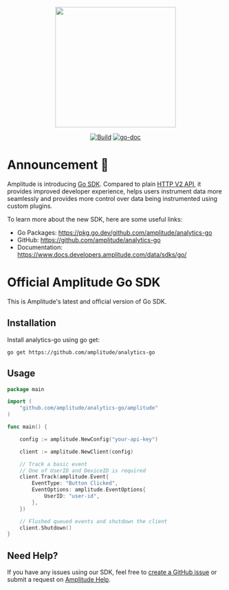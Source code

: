 <p align="center">
  <a href="https://amplitude.com" target="_blank" align="center">
    <img src="https://static.amplitude.com/lightning/46c85bfd91905de8047f1ee65c7c93d6fa9ee6ea/static/media/amplitude-logo-with-text.4fb9e463.svg" width="280">
  </a>
  <br />
</p>

<div align="center">

[![Build](https://github.com/amplitude/analytics-go/actions/workflows/build.yml/badge.svg)](https://github.com/amplitude/analytics-go/actions/workflows/build.yml)
[![go-doc](https://pkg.go.dev/badge/github.com/amplitude/analytics-go?utm_source=godoc)](https://pkg.go.dev/github.com/amplitude/analytics-go)

</div>

# Announcement 📣

Amplitude is introducing [Go SDK](https://pkg.go.dev/github.com/amplitude/analytics-go). Compared to plain [HTTP V2 API](https://www.docs.developers.amplitude.com/analytics/apis/http-v2-api/), it provides improved developer experience, helps users instrument data more seamlessly and provides more control over data being instrumented using custom plugins. 

To learn more about the new SDK, here are some useful links:

* Go Packages: https://pkg.go.dev/github.com/amplitude/analytics-go
* GitHub: https://github.com/amplitude/analytics-go
* Documentation: https://www.docs.developers.amplitude.com/data/sdks/go/


# Official Amplitude Go SDK

This is Amplitude's latest and official version of Go SDK.

## Installation 

Install analytics-go using go get:

```
go get https://github.com/amplitude/analytics-go
```

## Usage
```go
package main

import (
	"github.com/amplitude/analytics-go/amplitude"
)

func main() {

	config := amplitude.NewConfig("your-api-key")

	client := amplitude.NewClient(config)

	// Track a basic event
	// One of UserID and DeviceID is required
	client.Track(amplitude.Event{
		EventType: "Button Clicked",
		EventOptions: amplitude.EventOptions{
			UserID: "user-id",
		},
	})

	// Flushed queued events and shutdown the client
	client.Shutdown()
}
```


## Need Help?
If you have any issues using our SDK, feel free to [create a GitHub issue](https://github.com/amplitude/analytics-go/issues/new) or submit a request on [Amplitude Help](https://help.amplitude.com/hc/en-us/requests/new).

